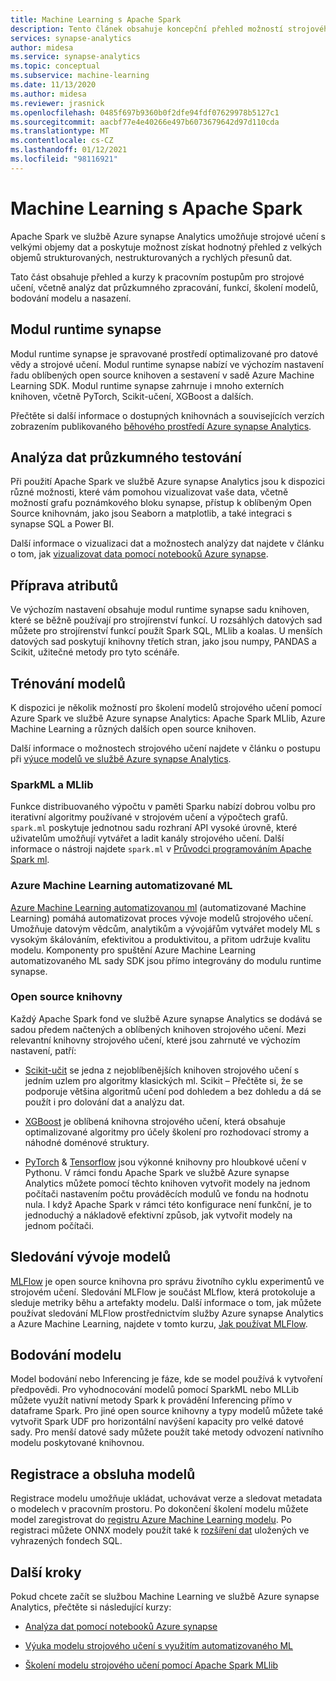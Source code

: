 ```yaml
---
title: Machine Learning s Apache Spark
description: Tento článek obsahuje koncepční přehled možností strojového učení a datové vědy, které jsou dostupné prostřednictvím Apache Spark ve službě Azure synapse Analytics.
services: synapse-analytics
author: midesa
ms.service: synapse-analytics
ms.topic: conceptual
ms.subservice: machine-learning
ms.date: 11/13/2020
ms.author: midesa
ms.reviewer: jrasnick
ms.openlocfilehash: 0485f697b9360b0f2dfe94fdf07629978b5127c1
ms.sourcegitcommit: aacbf77e4e40266e497b6073679642d97d110cda
ms.translationtype: MT
ms.contentlocale: cs-CZ
ms.lasthandoff: 01/12/2021
ms.locfileid: "98116921"
---
```

# <a name="machine-learning-with-apache-spark"></a>Machine Learning s Apache Spark

Apache Spark ve službě Azure synapse Analytics umožňuje strojové učení s velkými objemy dat a poskytuje možnost získat hodnotný přehled z velkých objemů strukturovaných, nestrukturovaných a rychlých přesunů dat. 

Tato část obsahuje přehled a kurzy k pracovním postupům pro strojové učení, včetně analýz dat průzkumného zpracování, funkcí, školení modelů, bodování modelu a nasazení.  

## <a name="synapse-runtime"></a>Modul runtime synapse 
Modul runtime synapse je spravované prostředí optimalizované pro datové vědy a strojové učení. Modul runtime synapse nabízí ve výchozím nastavení řadu oblíbených open source knihoven a sestavení v sadě Azure Machine Learning SDK. Modul runtime synapse zahrnuje i mnoho externích knihoven, včetně PyTorch, Scikit-učení, XGBoost a dalších.

Přečtěte si další informace o dostupných knihovnách a souvisejících verzích zobrazením publikovaného [běhového prostředí Azure synapse Analytics](../spark/apache-spark-version-support.md).

## <a name="exploratory-data-analysis"></a>Analýza dat průzkumného testování
Při použití Apache Spark ve službě Azure synapse Analytics jsou k dispozici různé možnosti, které vám pomohou vizualizovat vaše data, včetně možností grafu poznámkového bloku synapse, přístup k oblíbeným Open Source knihovnám, jako jsou Seaborn a matplotlib, a také integraci s synapse SQL a Power BI.

Další informace o vizualizaci dat a možnostech analýzy dat najdete v článku o tom, jak [vizualizovat data pomocí notebooků Azure synapse](../spark/apache-spark-data-visualization.md).

## <a name="feature-engineering"></a>Příprava atributů
Ve výchozím nastavení obsahuje modul runtime synapse sadu knihoven, které se běžně používají pro strojírenství funkcí. U rozsáhlých datových sad můžete pro strojírenství funkcí použít Spark SQL, MLlib a koalas. U menších datových sad poskytují knihovny třetích stran, jako jsou numpy, PANDAS a Scikit, užitečné metody pro tyto scénáře.

## <a name="train-models"></a>Trénování modelů
K dispozici je několik možností pro školení modelů strojového učení pomocí Azure Spark ve službě Azure synapse Analytics: Apache Spark MLlib, Azure Machine Learning a různých dalších open source knihoven. 

Další informace o možnostech strojového učení najdete v článku o postupu při [výuce modelů ve službě Azure synapse Analytics](../spark/apache-spark-machine-learning-training.md).

### <a name="sparkml-and-mllib"></a>SparkML a MLlib
Funkce distribuovaného výpočtu v paměti Sparku nabízí dobrou volbu pro iterativní algoritmy používané v strojovém učení a výpočtech grafů. ```spark.ml``` poskytuje jednotnou sadu rozhraní API vysoké úrovně, které uživatelům umožňují vytvářet a ladit kanály strojového učení. Další informace o nástroji najdete ```spark.ml``` v [Průvodci programováním Apache Spark ml](https://spark.apache.org/docs/1.2.2/ml-guide.html).

### <a name="azure-machine-learning-automated-ml"></a>Azure Machine Learning automatizované ML
[Azure Machine Learning automatizovanou ml](../../machine-learning/concept-automated-ml.md) (automatizované Machine Learning) pomáhá automatizovat proces vývoje modelů strojového učení. Umožňuje datovým vědcům, analytikům a vývojářům vytvářet modely ML s vysokým škálováním, efektivitou a produktivitou, a přitom udržuje kvalitu modelu. Komponenty pro spuštění Azure Machine Learning automatizovaného ML sady SDK jsou přímo integrovány do modulu runtime synapse.

### <a name="open-source-libraries"></a>Open source knihovny
Každý Apache Spark fond ve službě Azure synapse Analytics se dodává se sadou předem načtených a oblíbených knihoven strojového učení.  Mezi relevantní knihovny strojového učení, které jsou zahrnuté ve výchozím nastavení, patří:

- [Scikit-učit](https://scikit-learn.org/stable/index.html) se jedna z nejoblíbenějších knihoven strojového učení s jedním uzlem pro algoritmy klasických ml. Scikit – Přečtěte si, že se podporuje většina algoritmů učení pod dohledem a bez dohledu a dá se použít i pro dolování dat a analýzu dat.
  
- [XGBoost](https://xgboost.readthedocs.io/en/latest/) je oblíbená knihovna strojového učení, která obsahuje optimalizované algoritmy pro účely školení pro rozhodovací stromy a náhodné doménové struktury. 
  
- [PyTorch](https://pytorch.org/)  &  [Tensorflow](https://www.tensorflow.org/) jsou výkonné knihovny pro hloubkové učení v Pythonu. V rámci fondu Apache Spark ve službě Azure synapse Analytics můžete pomocí těchto knihoven vytvořit modely na jednom počítači nastavením počtu prováděcích modulů ve fondu na hodnotu nula. I když Apache Spark v rámci této konfigurace není funkční, je to jednoduchý a nákladově efektivní způsob, jak vytvořit modely na jednom počítači.

## <a name="track-model-development"></a>Sledování vývoje modelů
[MLFlow](https://www.mlflow.org/) je open source knihovna pro správu životního cyklu experimentů ve strojovém učení. Sledování MLFlow je součást MLflow, která protokoluje a sleduje metriky běhu a artefakty modelu. Další informace o tom, jak můžete používat sledování MLFlow prostřednictvím služby Azure synapse Analytics a Azure Machine Learning, najdete v tomto kurzu, [Jak používat MLFlow](../../machine-learning/how-to-use-mlflow.md).

## <a name="model-scoring"></a>Bodování modelu
Model bodování nebo Inferencing je fáze, kde se model používá k vytvoření předpovědi. Pro vyhodnocování modelů pomocí SparkML nebo MLLib můžete využít nativní metody Spark k provádění Inferencing přímo v dataframe Spark. Pro jiné open source knihovny a typy modelů můžete také vytvořit Spark UDF pro horizontální navýšení kapacity pro velké datové sady. Pro menší datové sady můžete použít také metody odvození nativního modelu poskytované knihovnou.

## <a name="register-and-serve-models"></a>Registrace a obsluha modelů
Registrace modelu umožňuje ukládat, uchovávat verze a sledovat metadata o modelech v pracovním prostoru. Po dokončení školení modelu můžete model zaregistrovat do [registru Azure Machine Learning modelu](../../machine-learning/concept-model-management-and-deployment.md#register-package-and-deploy-models-from-anywhere). Po registraci můžete ONNX modely použít také k [rozšíření dat](../machine-learning/tutorial-sql-pool-model-scoring-wizard.md) uložených ve vyhrazených fondech SQL.

## <a name="next-steps"></a>Další kroky
Pokud chcete začít se službou Machine Learning ve službě Azure synapse Analytics, přečtěte si následující kurzy:
- [Analýza dat pomocí notebooků Azure synapse](../spark/apache-spark-data-visualization-tutorial.md)

- [Výuka modelu strojového učení s využitím automatizovaného ML](../spark/apache-spark-azure-machine-learning-tutorial.md)

- [Školení modelu strojového učení pomocí Apache Spark MLlib](../spark/apache-spark-machine-learning-mllib-notebook.md)
